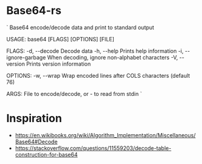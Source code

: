 # Base64-rs

`
Base64 encode/decode data and print to standard output

USAGE:
    base64 [FLAGS] [OPTIONS] [FILE]

FLAGS:
    -d, --decode            Decode data
    -h, --help              Prints help information
    -i, --ignore-garbage    When decoding, ignore non-alphabet characters
    -V, --version           Prints version information

OPTIONS:
    -w, --wrap <COLS>    Wrap encoded lines after COLS characters (default 76)

ARGS:
    <FILE>    File to encode/decode, or - to read from stdin
`

# Inspiration
* https://en.wikibooks.org/wiki/Algorithm_Implementation/Miscellaneous/Base64#Decode
* https://stackoverflow.com/questions/11559203/decode-table-construction-for-base64

